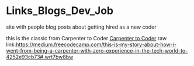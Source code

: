 # Links_Blogs_Dev_Job
site with people blog posts about getting hired as a new coder

this is the classic from Carpenter to Coder
[Carpenter to Coder](https://medium.freecodecamp.com/this-is-my-story-about-how-i-went-from-being-a-carpenter-with-zero-experience-in-the-tech-world-to-4252e93cb73#.wrt7bw8bw)
raw link:https://medium.freecodecamp.com/this-is-my-story-about-how-i-went-from-being-a-carpenter-with-zero-experience-in-the-tech-world-to-4252e93cb73#.wrt7bw8bw


